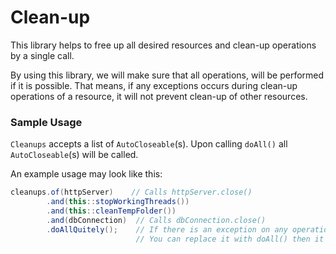 # Clean-up

This library helps to free up all desired resources and clean-up operations by a single call.

By using this library, we will make sure that all operations, will be performed if it is possible.
That means, if any exceptions occurs during clean-up operations of a resource, it will
not prevent clean-up of other resources.

### Sample Usage

`Cleanups` accepts a list of `AutoCloseable`(s). Upon calling `doAll()` all `AutoCloseable`(s) will be called.

An example usage may look like this:

```java
cleanups.of(httpServer)    // Calls httpServer.close()
        .and(this::stopWorkingThreads())
        .and(this::cleanTempFolder())
        .and(dbConnection)  // Calls dbConnection.close()
        .doAllQuitely();    // If there is an exception on any operation just logs it.
                            // You can replace it with doAll() then it throws the first exception after trying for all operations.
 ```
